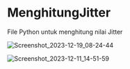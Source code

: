 # MenghitungJitter
File Python untuk menghitung nilai Jitter

![Screenshot_2023-12-19_08-24-44](https://github.com/alekhinexxx/MenghitungJitter/assets/145525019/3b5aa55f-f4bf-4bf5-8945-8c839efff222)

![Screenshot_2023-12-11_14-51-59](https://github.com/dellavedaffa/MenghitungJitter/assets/145525019/0216d7ab-f957-4539-8f55-9bd58e7a5731)
